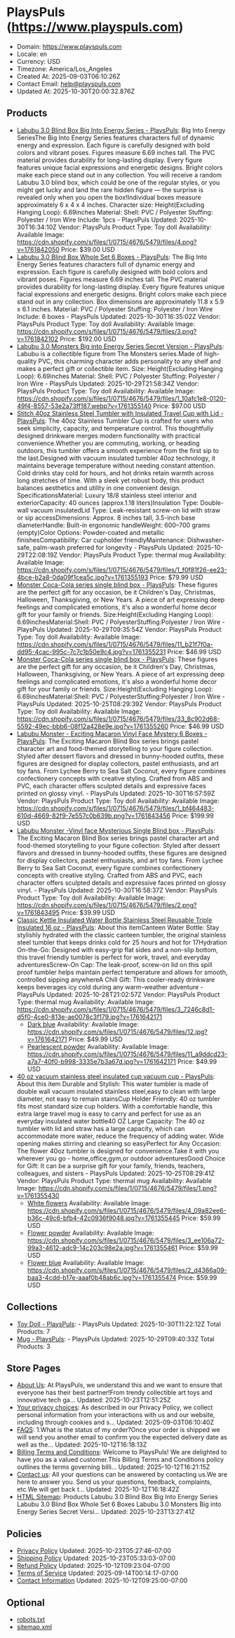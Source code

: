 # PlaysPuls (https://www.playspuls.com)

- Domain: https://www.playspuls.com
- Locale: en
- Currency: USD
- Timezone: America/Los_Angeles
- Created At: 2025-09-03T06:10:26Z
- Contact Email: help@playspuls.com
- Updated At: 2025-10-30T20:00:32.876Z

## Products

- [Labubu 3.0  Blind Box Big Into Energy Series - PlaysPuls](https://www.playspuls.com/products/labubu-3-0-blind-box-big-into-energy-series): Big Into Energy SeriesThe Big Into Energy Series features characters full of dynamic energy and expression. Each figure is carefully designed with bold colors and vibrant poses. Figures measure 6.69 inches tall. The PVC material provides durability for long-lasting display. Every figure features unique facial expressions and energetic designs. Bright colors make each piece stand out in any collection. You will receive a random Labubu 3.0 blind box, which could be one of the regular styles, or you might get lucky and land the rare hidden figure — the surprise is revealed only when you open the box!Individual boxes measure approximately 6 x 4 x 4 inches. Character size: Height(Excluding Hanging Loop): 6.69inches Material: Shell: PVC / Polyester Stuffing: Polyester / Iron Wire Include: 1pcs - PlaysPuls
  Updated: 2025-10-30T16:34:10Z
  Vendor: PlaysPuls
  Product Type: Toy doll
  Availability: Available
  Image: https://cdn.shopify.com/s/files/1/0715/4676/5479/files/4.png?v=1761842050
  Price: $39.00 USD
- [Labubu 3.0  Blind Box Whole Set 6 Boxes - PlaysPuls](https://www.playspuls.com/products/labubu-3-0-blind-boxset-6-boxes): The Big Into Energy Series features characters full of dynamic energy and expression. Each figure is carefully designed with bold colors and vibrant poses. Figures measure 6.69 inches tall. The PVC material provides durability for long-lasting display. Every figure features unique facial expressions and energetic designs. Bright colors make each piece stand out in any collection. Box dimensions are approximately 11.8 x 5.9 x 6.1 inches. Material: PVC / Polyester Stuffing: Polyester / Iron Wire Include: 6 boxes - PlaysPuls
  Updated: 2025-10-30T16:35:02Z
  Vendor: PlaysPuls
  Product Type: Toy doll
  Availability: Available
  Image: https://cdn.shopify.com/s/files/1/0715/4676/5479/files/3.png?v=1761842102
  Price: $192.00 USD
- [Labubu 3.0 Monsters Big into Energy Series Secret Version - PlaysPuls](https://www.playspuls.com/products/labubu-3-0-monsters-big-into-energy-series-id-secret-version): Labubu is a collectible figure from The Monsters series.Made of high-quality PVC, this charming character adds personality to any shelf and makes a perfect gift or collectible item. Size: Height(Excluding Hanging Loop): 6.69inches Material: Shell: PVC / Polyester Stuffing: Polyester / Iron Wire - PlaysPuls
  Updated: 2025-10-29T21:58:34Z
  Vendor: PlaysPuls
  Product Type: Toy doll
  Availability: Available
  Image: https://cdn.shopify.com/s/files/1/0715/4676/5479/files/1_10afc1e8-0120-49f4-8557-53e2a73ff187.webp?v=1761355140
  Price: $97.00 USD
- [Stitch 40oz Stainless Steel Tumbler with Insulated Travel Cup with Lid - PlaysPuls](https://www.playspuls.com/products/stitch-40oz-stainless-steel-tumbler-with-insulated-travel-cup-with-lid): The 40oz Stainless Tumbler Cup is crafted for users who seek simplicity, capacity, and temperature control. This thoughtfully designed drinkware merges modern functionality with practical convenience.Whether you are commuting, working, or heading outdoors, this tumbler offers a smooth experience from the first sip to the last.Designed with vacuum insulated tumbler 40oz technology, it maintains beverage temperature without needing constant attention. Cold drinks stay cold for hours, and hot drinks retain warmth across long stretches of time. With a sleek yet robust body, this product balances aesthetics and utility in one convenient design. SpecificationsMaterial: Luxury 18/8 stainless steel interior and exteriorCapacity: 40 ounces (approx.1.18 liters)Insulation Type: Double-wall vacuum insulatedLid Type: Leak-resistant screw-on lid with straw or sip accessDimensions: Approx. 8 inches tall, 3.5-inch base diameterHandle: Built-in ergonomic handleWeight: 600–700 grams (empty)Color Options: Powder-coated and metallic finishesCompatibility: Car cupholder friendlyMaintenance: Dishwasher-safe, palm-wash preferred for longevity - PlaysPuls
  Updated: 2025-10-29T22:08:19Z
  Vendor: PlaysPuls
  Product Type: thermal mug
  Availability: Available
  Image: https://cdn.shopify.com/s/files/1/0715/4676/5479/files/1_f0f81f26-ee23-4bce-b2a8-0da09f1cea5c.jpg?v=1761355193
  Price: $79.99 USD
- [Monster Coca-Cola series single blind box - PlaysPuls](https://www.playspuls.com/products/monster-coca-cola-series-single-blind-box): These figures are the perfect gift for any occasion, be it Children's Day, Christmas, Halloween, Thanksgiving, or New Years. A piece of art expressing deep feelings and complicated emotions, it's also a wonderful home decor gift for your family or friends. Size:Height(Excluding Hanging Loop): 6.69inchesMaterial:Shell: PVC / PolyesterStuffing:Polyester / Iron Wire - PlaysPuls
  Updated: 2025-10-29T09:35:54Z
  Vendor: PlaysPuls
  Product Type: Toy doll
  Availability: Available
  Image: https://cdn.shopify.com/s/files/1/0715/4676/5479/files/11_b21f7f0a-dd95-4cac-995c-7c7c1b50e9c4.jpg?v=1761355231
  Price: $46.99 USD
- [Monster Coca-Cola series single blind box - PlaysPuls](https://www.playspuls.com/products/monster-coca-cola-series-single-blind-box-1): These figures are the perfect gift for any occasion, be it Children's Day, Christmas, Halloween, Thanksgiving, or New Years. A piece of art expressing deep feelings and complicated emotions, it's also a wonderful home decor gift for your family or friends. Size:Height(Excluding Hanging Loop): 6.69inchesMaterial:Shell: PVC / PolyesterStuffing:Polyester / Iron Wire - PlaysPuls
  Updated: 2025-10-25T08:29:39Z
  Vendor: PlaysPuls
  Product Type: Toy doll
  Availability: Available
  Image: https://cdn.shopify.com/s/files/1/0715/4676/5479/files/33_8c902d68-5592-49ec-bbb6-08f12a428e9e.jpg?v=1761355260
  Price: $46.99 USD
- [Labubu Monster - Exciting Macaron Vinyl Face Mystery 6 Boxes - PlaysPuls](https://www.playspuls.com/products/labubu-monster-exciting-macaron-vinyl-face-mystery-6-boxes): The Exciting Macaron Blind Box series brings pastel character art and food-themed storytelling to your figure collection. Styled after dessert flavors and dressed in bunny-hooded outfits, these figures are designed for display collectors, pastel enthusiasts, and art toy fans. From Lychee Berry to Sea Salt Coconut, every figure combines confectionery concepts with creative styling. Crafted from ABS and PVC, each character offers sculpted details and expressive faces printed on glossy vinyl. - PlaysPuls
  Updated: 2025-10-30T16:57:59Z
  Vendor: PlaysPuls
  Product Type: Toy doll
  Availability: Available
  Image: https://cdn.shopify.com/s/files/1/0715/4676/5479/files/1_bf464483-610d-4669-82f9-7e557c0b639b.png?v=1761843456
  Price: $199.99 USD
- [Labubu Monster -Vinyl face Mysterious Single Blind box - PlaysPuls](https://www.playspuls.com/products/labubu-monster-an-exciting-macaron-vinyl-face-mysterious-single-blind-box): The Exciting Macaron Blind Box series brings pastel character art and food-themed storytelling to your figure collection. Styled after dessert flavors and dressed in bunny-hooded outfits, these figures are designed for display collectors, pastel enthusiasts, and art toy fans. From Lychee Berry to Sea Salt Coconut, every figure combines confectionery concepts with creative styling. Crafted from ABS and PVC, each character offers sculpted details and expressive faces printed on glossy vinyl. - PlaysPuls
  Updated: 2025-10-30T16:58:37Z
  Vendor: PlaysPuls
  Product Type: Toy doll
  Availability: Available
  Image: https://cdn.shopify.com/s/files/1/0715/4676/5479/files/2.png?v=1761843495
  Price: $39.99 USD
- [Classic Kettle Insulated Water Bottle Stainless Steel Reusable Triple Insulated 16 oz - PlaysPuls](https://www.playspuls.com/products/classic-kettle-insulated-water-bottle-stainless-steel-reusable-triple-insulated-16-oz): About this itemCanteen Water Bottle: Stay stylishly hydrated with the classic canteen tumbler, the original stainless steel tumbler that keeps drinks cold for 25 hours and hot for 17Hydration On-the-Go: Designed with easy-grip flat sides and a non-slip bottom, this travel friendly tumbler is perfect for work, travel, and everyday adventuresScrew-On Cap: The leak-proof, screw-on lid on this spill proof tumbler helps maintain perfect temperature and allows for smooth, controlled sipping anywhereA Chill Gift: This cooler-ready drinkware keeps beverages icy cold during any warm-weather adventure - PlaysPuls
  Updated: 2025-10-28T21:02:57Z
  Vendor: PlaysPuls
  Product Type: thermal mug
  Availability: Available
  Image: https://cdn.shopify.com/s/files/1/0715/4676/5479/files/3_7246c8d1-d5f0-4ce0-813e-ae0078c3f179.jpg?v=1761642171
  - [Dark blue](https://www.playspuls.com/products/classic-kettle-insulated-water-bottle-stainless-steel-reusable-triple-insulated-16-oz?variant=47102913347751)
    Availability: Available
    Image: https://cdn.shopify.com/s/files/1/0715/4676/5479/files/12.jpg?v=1761642171
    Price: $49.99 USD
  - [Pearlescent powder](https://www.playspuls.com/products/classic-kettle-insulated-water-bottle-stainless-steel-reusable-triple-insulated-16-oz?variant=47102913380519)
    Availability: Available
    Image: https://cdn.shopify.com/s/files/1/0715/4676/5479/files/11_a9ddcd23-a7a7-40f0-b998-3335e7b3a67d.jpg?v=1761642171
    Price: $49.99 USD
- [40 oz vacuum stainless steel insulated cup vacuum cup - PlaysPuls](https://www.playspuls.com/products/40-oz-flower-tumbler-with-handle-and-straw-stainless-steel-insluated-cups-reusable-vacuum-travel-coffee-mug): About this item Durable and Stylish: This water tumbler is made of double wall vacuum insulated stainless steel,easy to clean with large diameter, not easy to remain stainsCup Holder Friendly: 40 oz tumbler fits most standard size cup holders. With a comfortable handle, this extra large travel mug is easy to carry and perfect for use as an everyday insulated water bottle40 OZ Large Capacity: The 40 oz tumbler with lid and straw has a large capacity, which can accommodate more water, reduce the frequency of adding water. Wide opening makes stirring and cleaning so easyPerfect for Any Occasion: The flower 40oz tumbler is designed for convenience.Take it with you wherever you go - home,office,gym,or outdoor adventuresGood Choice for Gift: It can be a surprise gift for your family, friends, teachers, colleagues, and sisters - PlaysPuls
  Updated: 2025-10-25T08:29:41Z
  Vendor: PlaysPuls
  Product Type: thermal mug
  Availability: Available
  Image: https://cdn.shopify.com/s/files/1/0715/4676/5479/files/1.png?v=1761355430
  - [White flowers](https://www.playspuls.com/products/40-oz-flower-tumbler-with-handle-and-straw-stainless-steel-insluated-cups-reusable-vacuum-travel-coffee-mug?variant=47153837375655)
    Availability: Available
    Image: https://cdn.shopify.com/s/files/1/0715/4676/5479/files/4_09a82ee6-b36c-49c6-bfb4-42c0936f9048.jpg?v=1761355445
    Price: $59.99 USD
  - [Flower powder](https://www.playspuls.com/products/40-oz-flower-tumbler-with-handle-and-straw-stainless-steel-insluated-cups-reusable-vacuum-travel-coffee-mug?variant=47153837408423)
    Availability: Available
    Image: https://cdn.shopify.com/s/files/1/0715/4676/5479/files/3_ee106a72-99a3-4612-adc9-14c203c98e2a.jpg?v=1761355461
    Price: $59.99 USD
  - [Flower blue](https://www.playspuls.com/products/40-oz-flower-tumbler-with-handle-and-straw-stainless-steel-insluated-cups-reusable-vacuum-travel-coffee-mug?variant=47153837441191)
    Availability: Available
    Image: https://cdn.shopify.com/s/files/1/0715/4676/5479/files/2_d4366a09-baa3-4cdd-b17e-aaaf0b48ab6c.jpg?v=1761355474
    Price: $59.99 USD

## Collections

- [Toy Doll - PlaysPuls](https://www.playspuls.com/collections/figurine): - PlaysPuls
  Updated: 2025-10-30T11:22:12Z
  Total Products: 7
- [Mug - PlaysPuls](https://www.playspuls.com/collections/mug): - PlaysPuls
  Updated: 2025-10-29T09:40:33Z
  Total Products: 3

## Store Pages

- [About Us](https://www.playspuls.com/pages/about-us): At PlaysPuls, we understand this and we want to ensure that everyone has their best partner!From trendy collectible art toys and innovative tech ga...
  Updated: 2025-10-23T12:51:25Z
- [Your privacy choices](https://www.playspuls.com/pages/data-sharing-opt-out): As described in our Privacy Policy, we collect personal information from your interactions with us and our website, including through cookies and s...
  Updated: 2025-09-03T06:10:40Z
- [FAQS](https://www.playspuls.com/pages/faqs): 1.What is the status of my order?Once your order is shipped we will send you another email to confirm you the expected delivery date as well as the...
  Updated: 2025-10-12T16:18:13Z
- [Billing Terms and Conditions](https://www.playspuls.com/pages/billing-terms-and-conditions): Welcome to PlaysPuls! We are delighted to have you as a valued customer.This Billing Terms and Conditions policy outlines the terms governing billi...
  Updated: 2025-10-12T16:21:15Z
- [Contact us](https://www.playspuls.com/pages/contact-us): All your questions can be answered by contacting us.We are here to answer you. Send us your questions, feedback, complaints, etc.We will get back t...
  Updated: 2025-10-12T16:18:42Z
- [HTML Sitemap](https://www.playspuls.com/pages/html-sitemap): Products Labubu 3.0 Blind Box Big Into Energy Series Labubu 3.0 Blind Box Whole Set 6 Boxes Labubu 3.0 Monsters Big into Energy Series Secret Versi...
  Updated: 2025-10-23T13:27:41Z

## Policies

- [Privacy Policy](https://www.playspuls.com/policies/privacy-policy)
  Updated: 2025-10-23T05:27:46-07:00
- [Shipping Policy](https://www.playspuls.com/policies/shipping-policy)
  Updated: 2025-10-23T05:33:03-07:00
- [Refund Policy](https://www.playspuls.com/policies/refund-policy)
  Updated: 2025-10-12T09:23:04-07:00
- [Terms of Service](https://www.playspuls.com/policies/terms-of-service)
  Updated: 2025-09-14T00:14:17-07:00
- [Contact Information](https://www.playspuls.com/policies/contact-information)
  Updated: 2025-10-12T09:25:00-07:00

## Optional

- [robots.txt](https://www.playspuls.com/robots.txt)
- [sitemap.xml](https://www.playspuls.com/sitemap.xml)
